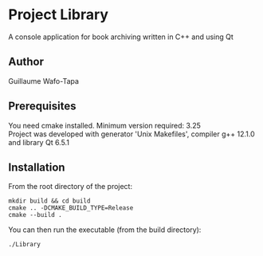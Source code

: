 # Project Library

A console application for book archiving written in C++ and using Qt

## Author

Guillaume Wafo-Tapa

## Prerequisites

You need cmake installed. Minimum version required: 3.25  
Project was developed with generator 'Unix Makefiles', compiler g++ 12.1.0 and library Qt 6.5.1

## Installation

From the root directory of the project:

	mkdir build && cd build
	cmake .. -DCMAKE_BUILD_TYPE=Release
	cmake --build .

You can then run the executable (from the build directory):

	./Library
